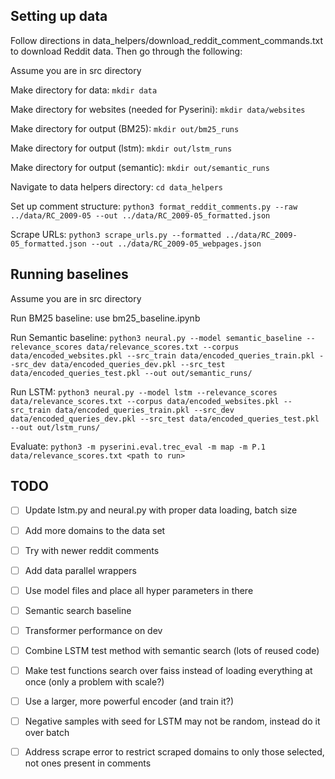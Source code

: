 ## Setting up data

Follow directions in data_helpers/download_reddit_comment_commands.txt to download Reddit data. Then go through the following:

Assume you are in src directory

Make directory for data: ```mkdir data```

Make directory for websites (needed for Pyserini): ```mkdir data/websites```

Make directory for output (BM25): ```mkdir out/bm25_runs```

Make directory for output (lstm): ```mkdir out/lstm_runs```

Make directory for output (semantic): ```mkdir out/semantic_runs```

Navigate to data helpers directory: ```cd data_helpers```

Set up comment structure: ```python3 format_reddit_comments.py --raw ../data/RC_2009-05 --out ../data/RC_2009-05_formatted.json```

Scrape URLs: ```python3 scrape_urls.py --formatted ../data/RC_2009-05_formatted.json --out ../data/RC_2009-05_webpages.json```

## Running baselines

Assume you are in src directory

Run BM25 baseline: use bm25_baseline.ipynb

Run Semantic baseline: ```python3 neural.py --model semantic_baseline --relevance_scores data/relevance_scores.txt --corpus data/encoded_websites.pkl --src_train data/encoded_queries_train.pkl --src_dev data/encoded_queries_dev.pkl --src_test data/encoded_queries_test.pkl --out out/semantic_runs/```

Run LSTM: ```python3 neural.py --model lstm --relevance_scores data/relevance_scores.txt --corpus data/encoded_websites.pkl --src_train data/encoded_queries_train.pkl --src_dev data/encoded_queries_dev.pkl --src_test data/encoded_queries_test.pkl --out out/lstm_runs/```

Evaluate: ```python3 -m pyserini.eval.trec_eval -m map -m P.1 data/relevance_scores.txt <path to run>```



## TODO
- [ ] Update lstm.py and neural.py with proper data loading, batch size
- [ ] Add more domains to the data set
- [ ] Try with newer reddit comments
- [ ] Add data parallel wrappers
- [ ] Use model files and place all hyper parameters in there
- [ ] Semantic search baseline
- [ ] Transformer performance on dev
- [ ] Combine LSTM test method with semantic search (lots of reused code)
- [ ] Make test functions search over faiss instead of loading everything at once (only a problem with scale?)
- [ ] Use a larger, more powerful encoder (and train it?)
- [ ] Negative samples with seed for LSTM may not be random, instead do it over batch
- [ ] Address scrape error to restrict scraped domains to only those selected, not ones present in comments

